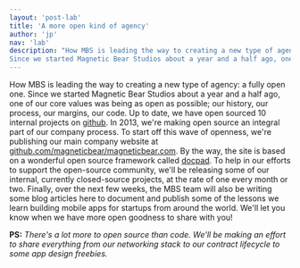 ```yaml
---
layout: 'post-lab'
title: 'A more open kind of agency'
author: 'jp'
nav: 'lab'
description: "How MBS is leading the way to creating a new type of agency a fully open one.
Since we started Magnetic Bear Studios about a year and a half ago, one of our core values was being as open as possible; our history, our process, our margins, our code."
---
```

How MBS is leading the way to creating a new type of agency: a fully open one.
Since we started Magnetic Bear Studios about a year and a half ago, one of our core values was being as open as possible; our history, our process, our margins, our code.
Up to date, we have open sourced 10 internal projects on <a href="https://github.com/magneticbear" target="_blank">github</a>. In 2013, we're making open source an integral part of our company process.
To start off this wave of openness, we're publishing our main company website at <a href="https://github.com/magneticbear/magneticbear.com" target="_blank">github.com/magneticbear/magneticbear.com</a>. By the way, the site is based on a wonderful open source framework called <a href="https://github.com/bevry/docpad" target="_blank">docpad</a>.
To help in our efforts to support the open-source community, we'll be releasing some of our internal, currently closed-source projects, at the rate of one every month or two.
Finally, over the next few weeks, the MBS team will also be writing some blog articles here to document and publish some of the lessons we learn building mobile apps for startups from around the world.
We'll let you know when we have more open goodness to share with you!

**PS:** *There's a lot more to open source than code. We'll be making an effort to share everything from our networking stack to our contract lifecycle to some app design freebies.*

